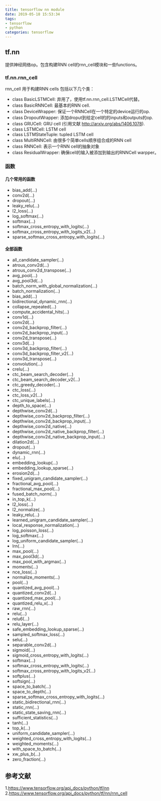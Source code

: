 ```yaml
---
title: tensorflow nn module
date: 2019-05-18 15:53:34
tags:
- tensorflow
- python
categories: tensorflow
---
```


## tf.nn
提供神经网络op。包含构建RNN cell的rnn_cell模块和一些functions。

### tf.nn.rnn_cell
rnn_cell 用于构建RNN cells
包括以下几个类：
- class BasicLSTMCell: 弃用了，使用tf.nn.rnn_cell.LSTMCell代替。
- class BasicRNNCell: 最基本的RNN cell.
- class DeviceWrapper: 保证一个RNNCell在一个特定的device运行的op.
- class DropoutWrapper: 添加droput到给定cell的的inputs和outputs的op.
- class GRUCell: GRU cell (引用文献 http://arxiv.org/abs/1406.1078).
- class LSTMCell: LSTM cell 
- class LSTMStateTuple: tupled LSTM cell
- class MultiRNNCell: 由很多个简单cells顺序组合成的RNN cell 
- class RNNCell: 表示一个RNN cell的抽象对象
- class ResidualWrapper: 确保cell的输入被添加到输出的RNNCell warpper。

### 函数
#### 几个常用的函数
- bias_add(...)
- conv2d(...)
- dropout(...)
- leaky_relu(...)
- l2_loss(...)
- log_softmax(...)
- softmax(...)
- softmax_cross_entropy_with_logits(...)
- softmax_cross_entropy_with_logits_v2(...)
- sparse_softmax_cross_entropy_with_logits(...)

#### 全部函数
- all_candidate_sampler(...)
- atrous_conv2d(...)
- atrous_conv2d_transpose(...)
- avg_pool(...)
- avg_pool3d(...)
- batch_norm_with_global_normalization(...)
- batch_normalization(...)
- bias_add(...)
- bidirectional_dynamic_rnn(...)
- collapse_repeated(...)
- compute_accidental_hits(...)
- conv1d(...)
- conv2d(...)
- conv2d_backprop_filter(...)
- conv2d_backprop_input(...)
- conv2d_transpose(...)
- conv3d(...)
- conv3d_backprop_filter(...)
- conv3d_backprop_filter_v2(...)
- conv3d_transpose(...)
- convolution(...)
- crelu(...)
- ctc_beam_search_decoder(...)
- ctc_beam_search_decoder_v2(...)
- ctc_greedy_decoder(...)
- ctc_loss(...)
- ctc_loss_v2(...)
- ctc_unique_labels(...)
- depth_to_space(...)
- depthwise_conv2d(...)
- depthwise_conv2d_backprop_filter(...)
- depthwise_conv2d_backprop_input(...)
- depthwise_conv2d_native(...)
- depthwise_conv2d_native_backprop_filter(...)
- depthwise_conv2d_native_backprop_input(...)
- dilation2d(...)
- dropout(...)
- dynamic_rnn(...)
- elu(...)
- embedding_lookup(...)
- embedding_lookup_sparse(...)
- erosion2d(...)
- fixed_unigram_candidate_sampler(...)
- fractional_avg_pool(...)
- fractional_max_pool(...)
- fused_batch_norm(...)
- in_top_k(...)
- l2_loss(...)
- l2_normalize(...)
- leaky_relu(...)
- learned_unigram_candidate_sampler(...)
- local_response_normalization(...)
- log_poisson_loss(...)
- log_softmax(...)
- log_uniform_candidate_sampler(...)
- lrn(...)
- max_pool(...)
- max_pool3d(...)
- max_pool_with_argmax(...)
- moments(...)
- nce_loss(...)
- normalize_moments(...)
- pool(...)
- quantized_avg_pool(...)
- quantized_conv2d(...)
- quantized_max_pool(...)
- quantized_relu_x(...)
- raw_rnn(...)
- relu(...)
- relu6(...)
- relu_layer(...)
- safe_embedding_lookup_sparse(...)
- sampled_softmax_loss(...)
- selu(...)
- separable_conv2d(...)
- sigmoid(...)
- sigmoid_cross_entropy_with_logits(...)
- softmax(...)
- softmax_cross_entropy_with_logits(...)
- softmax_cross_entropy_with_logits_v2(...)
- softplus(...)
- softsign(...)
- space_to_batch(...)
- space_to_depth(...)
- sparse_softmax_cross_entropy_with_logits(...)
- static_bidirectional_rnn(...)
- static_rnn(...)
- static_state_saving_rnn(...)
- sufficient_statistics(...)
- tanh(...)
- top_k(...)
- uniform_candidate_sampler(...)
- weighted_cross_entropy_with_logits(...)
- weighted_moments(...)
- with_space_to_batch(...)
- xw_plus_b(...)
- zero_fraction(...)

## 参考文献
1.https://www.tensorflow.org/api_docs/python/tf/nn
2.https://www.tensorflow.org/api_docs/python/tf/nn/rnn_cell
